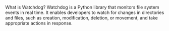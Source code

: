 What is Watchdog?
Watchdog is a Python library that monitors file system events in real time. It enables developers to watch for changes in directories and files, such as creation, modification, deletion, or movement, and take appropriate actions in response.
